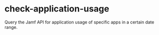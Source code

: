 # check-application-usage
Query the Jamf API for application usage of specific apps in a certain date range.
